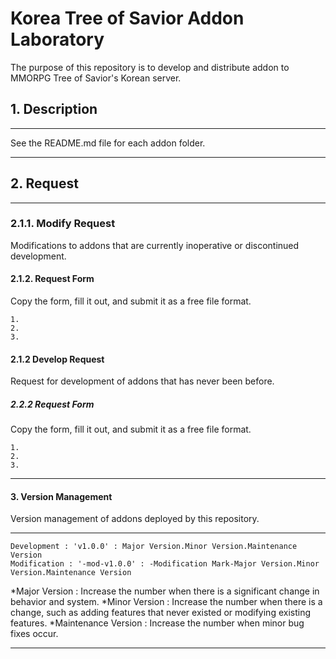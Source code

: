 # Korea Tree of Savior Addon Laboratory

The purpose of this repository is to develop and distribute addon to MMORPG Tree of Savior's Korean server.

## 1. Description
*****
See the README.md file for each addon folder.
*****

## 2. Request
*****
### 2.1.1. Modify Request
Modifications to addons that are currently inoperative or discontinued development.
#### 2.1.2. Request Form
Copy the form, fill it out, and submit it as a free file format.
```
1. 
2. 
3. 
```
#### 2.1.2 Develop Request
Request for development of addons that has never been before.
##### 2.2.2 Request Form
Copy the form, fill it out, and submit it as a free file format.
```
1. 
2. 
3. 
```
*****


#### 3. Version Management
Version management of addons deployed by this repository.
*****
```
Development : 'v1.0.0' : Major Version.Minor Version.Maintenance Version
Modification : '-mod-v1.0.0' : -Modification Mark-Major Version.Minor Version.Maintenance Version
```
*Major Version : Increase the number when there is a significant change in behavior and system.
*Minor Version : Increase the number when there is a change, such as adding features that never existed or modifying existing features.
*Maintenance Version :  Increase the number when minor bug fixes occur.
*****
